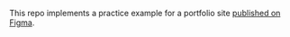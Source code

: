 This repo implements a practice example for a portfolio site [published on Figma](https://www.figma.com/design/gKZoWoleFgP35xvYu83Y2l/Portfolio-UI---Web-%26-Mobile?node-id=0-1&t=SaZK052uGrRQzZLw-0).

